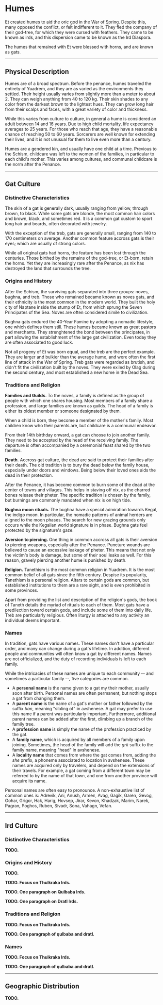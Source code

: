 # Humes
Et created humes to aid the oric god in the War of Spring.
Despite this, many opposed the conflict, or felt indifferent to it.
They fled the company of their god-tree, for which they were cursed with feathers.
They came to be known as irds, and this dispersion came to be known as the Ird Diaspora.
<!-- NOTE. This led to the first siege of Ctereth, where four different ird chiefdoms (led by 4 historic figures) stole qualars to allow their kin to travel away from Naptane. -->
The humes that remained with Et were blessed with horns, and are known as gats.
<!-- NOTE. Maybe mention what ird and gat mean in jantherlin? That might help integrate the language into the lore. -->

---
## Physical Description
Humes are of a broad spectrum.
Before the penance, humes traveled the entirety of Yuadrem, and they are as varied as the environments they settled.
Their height usually varies from slightly more than a meter to about 2.
They can weigh anything from 40 to 120 kg.
Their skin shades to any color from the darkest brown to the lightest hues.
They can grow long hair from their scalps and faces, with a great variety of color and thickness.

While this varies from culture to culture, in general a hume is considered an adult between 14 and 16 years.
Due to high child mortality, life expectancy averages to 25 years.
For those who reach that age, they have a reasonable chance of reaching 50 to 60 years.
Sorcerers are well known for extending their lives, and it is not unusual for them to live even more than a century.
<!-- NOTE. The downside of this are all the negative effects of Pheter use in the body, Nix sickness, deformed bodies + strange appendages, etc. -->

Humes are a gendered kin, and usually have one child at a time.
Previous to the Schism, childcare was left to the women of the families, in particular to each child's mother.
This varies among cultures, and communal childcare is the norm after the Penance.

---
## Gat Culture
### Distinctive Characteristics
The skin of a gat is generally dark, usually ranging from yellow, through brown, to black.
While some gats are blonde, the most common hair colors and brown, black, and sometimes red.
It is a common gat custom to sport long hair and beards, often decorated with jewelry.

With the exception of the treb, gats are generally small, ranging from 140 to 170 centimeters on average.
Another common feature accross gats is their eyes; which are usually of strong colors.

While all original gats had horns, the feature has been lost through the centuries.
Those birthed by the remains of the god-tree, or Et-born, retain the horns.
Yet they are increasingly rare after the Penance, as nix has destroyed the land that surrounds the tree.
<!-- TODO. At some point I need to describe what an Et-born gat is. -->
<!-- NOTE. Maybe describe what noves, bughna, and treb mean in Jantherlin/Old Avshenese. -->

<!-- NOTE. Tale of the gestation of an et-born.
    Gats are genderless creatures.
    All gats are born with a pair of seeds hidden in a small sack between their legs.
    Around the age of 30, a gat reaches physical maturity.
    This is signalled by a slight swelling in these seeds, which they can now cut and plant under a thick layer of rich soil.

    While underground, the seed will grow by leeching nutrients off the earth.
    After a gestation period of around 2 years, the gat will dig their way up from the ground and emerge as a somewhat competent infant.
    A gat would-be-parent must always be careful about where to plant their seed, for if a newborn sees the sun or any strong light during their first days, they run the risk of being permanently blinded.

    TODO. This clearly requires an update -- gats are now humes.
-->

<!-- TODO. Clothing. --->

### Origins and History
<!-- NOTE. Those who sided with Et. Et-born families still retain horns (by feeding the mother Et's sap), which were first gifted by Et to their loyal soldiers. -->
After the Schism, the surviving gats separated into three groups: noves, bughna, and treb.
Those who remained became known as noves gats, and their ethnicity is the most common in the modern world.
They built the holy city of Naptane inside the stump of Et, from which sprung the Seven Principates of the Sea.
Noves are often considered simile to civilization.

Bughna gats endured the 40-Year Famine by adopting a nomadic lifestyle, one which defines them still.
These humes became known as great pastors and merchants.
They strenghtened the bond between the principates, in part allowing the establishment of the large gat civilization.
Even today they are often associated to good luck.

Not all progeny of Et was born equal, and the treb are the perfect example.
They are larger and bulkier than the average hume, and were often the first line of attack in the War of Spring.
Treb gats were regarded as brutish, and didn't fit the civilization built by the noves.
They were exiled by Olag during the second century, and most established a new home in the Dead Sea.
<!-- NOTE. Treb gats are not *born* brutish. While their culture may seem "violent", they are very religious and show a sophistication with nature that is not commonly seen in other humes. -->

### Traditions and Religion
<!-- NOTE. Noves culture has its members remain at home a lot. Either lean into this or figure out more collective celebrations. -->
**Families and Guilds.**
To the noves, a family is defined as the group of people with which one shares housing.
Most members of a family share a profession, and large families are known as guilds.
The head of a family is either its oldest member or someone designated by them.

When a child is born, they become a member of the mother's family.
Most children know who their parents are, but childcare is a communal endeavor.
<!-- NOTE. Many members of a child's family have an important role in their development, and a special place in their heart :). -->
From their 14th birthday onward, a gat can choose to join another family.
They need to be accepted by the head of the receiving family.
The departure is often accompanied by a ceremonial feast shared by the two families.

**Death.**
Accross gat culture, the dead are said to protect their families after their death.
The old tradition is to bury the dead below the family house, especially under doors and windows.
Being below their loved ones aids the dead in their protection.
<!-- NOTE. The pheter in the bones of the dead literally aids the family by keeping nix out, but this effect is minor. -->

After the Penance, it has become common to burn some of the dead at the center of towns and villages.
This helps in staving off nix, as the charred bones release their pheter.
The specific tradition is chosen by the family, but burnings are commonly mandated when nix is on high tide.
<!-- NOTE. On the death of royalty. Kings and the royal family are burned after death. After that, their bones are placed on a giant mausoleum, all mixed together to accumulate their pheter. -->
<!-- NOTE. I could play more with nix tides. Maybe relate them to the moons? -->

**Bughna moon rituals.**
The bughna have a special admiration towards Kegal, the indigo moon.
In particular, the nomadic patterns of animal herders are aligned to the moon phases.
The search for new grazing grounds only occurs while the Kegalian world signature is in phase.
Bughna gats feel protected by the signature's gaze.
<!-- NOTE. Bughna also celebrate thunderstorms as portents of Kegal. -->
<!-- NOTE. Kegal is the moon with an stupid-large apomantic signature etched to its face. It's a very complex signature, used by Pheter to conduct lightning to Et. -->

**Aversion to piercing.**
One thing in common accross all gats is their aversion to piercing weapons, especially after the Penance.
Puncture wounds are believed to cause an excessive leakage of pheter.
This means that not only the victim's body is damage, but some of their soul leaks as well.
For this reason, gravely piercing another hume is punished by death.
<!-- NOTE. The soul is the pheter stored in a body. -->
<!-- NOTE. Olag punished traitors by impaling them in pikes, but without crossing major organs (idk how tho?). Then, not only did they bleed slowly, but they could feel their soul leaking away. -->

**Religion.**
Tanethism is the most common religion in Yuadrem.
It is the most common belief of all gats since the fifth century. <!-- TODO. This year might change soon!!!! -->
Despise its popularity, Tanethism is a personal religion.
Altars to certain gods are common, but established institutions to them are a rare sight, and is even prohibited in some provinces.

Apart from providing the list and description of the religion's gods, the book of Taneth details the myriad of rituals to each of them.
Most gats have a predilection toward certain gods, and include some of them into daily life.
Treb are particularly religious.
Often liturgy is attached to any activity an individual deems important.

### Names
In tradition, gats have various names.
These names don't have a particular order, and many can change during a gat's lifetime.
In addition, different people and communities will often know a gat by different names.
Names are not officialized, and the duty of recording individuals is left to each family.

While the intricacies of these names are unique to each community -- and sometimes a particular family --, five categories are common.

* A **personal name** is the name given to a gat my their mother, usually soon after birth.
Personal names are often permanent, but nothing stops a gat from changing them.
* A **parent name** is the name of a gat's mother or father followed by the suffix *ban*, meaning "sibling of" in avshenese.
A gat may prefer to use this name if a parent was particularly important.
Furthermore, additional parent names can be added after the first, climbing up a branch of the family tree.
* A **profession name** is simply the name of the profession practiced by the gat.
* A **family name**, which is acquired by all members of a family upon joining.
Sometimes, the head of the family will add the *grit* suffix to the family name, meaning "head" in avshenese.
* A **locality name** that comes from where the gat comes from, adding the *she* prefix, a phoneme associated to location in avshenese.
These names are acquired only by travelers, and depend on the extensions of their travels.
For example, a gat coming from a different town may be referred to by the name of that town, and one from another province will acquire its name.

Personal names are often easy to pronounce.
A non-exhaustive list of common ones is:
Adrevik, Ani, Anush, Armen, Avag, Gagik, Garen, Gevog, Gohar, Grigor, Hak, Harig, Hovsep, Jirar, Kevon, Khadzak, Marim, Narek, Pagran, Poghos, Ruben, Sivadr, Sona, Vahagn, Vefan.

<!-- NOTE. On names.
    * Oths hate the many names convention - organizing family trees and keeping track of historic figures is a total pain.
    * "Personal name" "parent name" "profession name" "family name" "locality name" "greatest achievement name (sometimes)".
    * Names are neither official nor recorded, but presenting yourself with a name that contains a lie is very badly seen, and may even be punished in some ethnic groups.
    * Just knowing someone's full name gives you a lot of information on that person.
-->

---
## Ird Culture
<!-- NOTE. Those who refused the War of Spring, sieged Ctereth and diaspora'd the fuck out of Naptane. They are said to have been cursed with feathers by Et (since they "fled"). Qulbaba irds wore a lot of colourful feathers, which lends to the confusion. -->
### Distinctive Characteristics
**TODO.**

<!-- TODO. Clothing. --->

### Origins and History
**TODO.**

**TODO. Focus on Thulkraka Irds.**

**TODO. One paragraph on Qulbaba Irds.**

**TODO. One paragraph on Dratl Irds.**

### Traditions and Religion
**TODO. Focus on Thulkraka Irds.**

**TODO. One paragraph of qulbaba and dratl.**

### Names
**TODO. Focus on Thulkraka Irds.**

**TODO. One paragraph of qulbaba and dratl.**

<!-- % !TEX root = ../main.tex
\section{Winged Kin} \label{kin::ird}
\DndDropCapLine{Y}{es, sure, you can create a machine to}
\textit{glide.
You can even ride a creature to stay aloft.
But you will never truly fly.
No kin can tame the sky with such grace as the irds.
Trust me, if they weren't so humble as to live among us, constrained to the ground, we'd be building temples to venerate their graciousness.}

\hspace*{\fill} --- Josiah, priest from the church of Rhekesh.

Sequestered in high mountains, deep jungles, and hot deserts, the irds, sisz rlue, or winged kin are known to survive some of the harshest environments all around Yuadrem.

\subsection*{Beak and Feather}
    From below, irds look much like large birds.
    Only when they descend to roost or walk in the ground does their humanoid appearance reveal itself.
    Standing upright, an ird might reach 2 meters tall.
    They have long, narrow legs that taper to sharp talons.

    Feathers cover their bodies, with their plumage typically reflecting the environment they develop in.
    Their heads complete the avian appearance, being that of a parrot, hawk, or vulture.
    Irds' arms have very long feathers, which allow them to fly with ease.
    The three subraces of the irds are very distinct from each other.
    This is due to the fact that they were created by three different ets, all in pursuit of a same goal, yet for different environments.

    The winged kin are the only gendered species created by the tall kin.
    Some time after reproduction, a female will lay one to three eggs and the couple will refrain from contact with others in their tribe, becoming extremely protective of their children until they reach maturity.

\subsection*{Sky Wardens}
    Nowhere are the irds more comfortable than in the sky.
    They can spend hours in the air, and some go as long as days, locking their wings in place and letting the thermals hold them aloft.
    In battle, they prove dynamic and acrobatic fliers, moving with remarkable speed and grace, diving to lash opponents with weapons or talons before turning and flying away.

    Once airborne, an ird leaves the sky with reluctance.
    They sometimes forget or ignore vertical distances, and they have nothing but pity for those earthbound kins forced to live and toil constrained to the ground.

    The ird are a tribal species, and its rare for a tribe to hold more than a hundred irds at once.
    The only exceptions to this rule are the Krudzal and Kaldrathal, both large countries in the northern reaches of Yuadrem.
    They are welcoming to traders and visitors in general, but generally don't allow members from other kins to be permanent residents within their territory, and frown upon guests who overstay their welcome.

    Once tribes of irds settle in an area, they share a hunting territory that extends across an area up to 150 km on a side, with each tribe hunting in the lands nearest to their colony, ranging farther should game become scarce.
    A typical colony consists of one large, open-roofed nest made of woven vines.
    The eldest acts as leader with the support of a shaman.

\subsection*{Avian Mannerisms}
    The resemblance of ird to birds isn't limited to physical features.
    Irds display many of the same mannerisms as ordinary birds.
    They are fastidious about their plumage, frequently tending their feathers, cleaning and scratching away any tiny passengers they might have picked up.
    When they deign to descend from the sky, they often do so near pools where they can catch fish and bathe themselves.
    Even when perched on a high branch or at rest in their mountaintop homes, they appear alert, with eyes moving and bodies ready to take flight.

    Many winged kin punctuate their speech with chirps, sounds they use to convey emphasis and to shade meaning.
    An ird might become frustrated with people who fail to pick up on the nuances; an ird's threat might be taken as a jest and vice versa.
    Confinement terrifies the winged kin.
    To be imprisoned by the cold, unyielding earth is a torment few ird can withstand.

\subsection*{Innate Curiosity}
    Irds are naturally curious which, summed with their freedom of movement, leads to them being the ideal explorers and adventurers.
    They use their large wings to travel to almost any place in the entirety of Yuadrem, and as such they've become a common sight in all its reaches.
    Outside of their tribes, irds do enjoy living within other civilizations, and its rare to see a city or large settlement without at least one ird inhabitant.

    % Winged kin tribes are accepting of their members leaving for indefinite amounts of time, and this is even encouraged in many communities.
    % In fact, the population of a tribe is ever-changing, with the only constants being the eldest members and the shaman.
    % This means that neighboring tribes have strong and healthy relations, each coming to aid the ones in need without question.
    % Another consequence of their tendency to travel is the versatility of ird artisans, who integrate techniques from all around Yuadrem into their craft.

\subsection*{Ird Names}
    Ird names separate into two main categories.
    The first resemble their original language, Harualish, and include clicks, trills, and whistles to the point that other kins have a difficult time pronouncing them.
    When interacting with other races, they may use nicknames gained from people they meet or shortened forms of their full names.

    On the other hands, irds from Krudzal, Kaldrathal, and other civilized lands tend to speak Shanise.
    Shanise is a language formed from the interaction of Harualish-speaking irds and Avshenese-speaking gats in the north.

    An ird last name is usually simply ``son/daughter of'' followed by one of their parent's name.
    Most irds admire their parents, and wear their last names with pride.

    \paragraph{Harualish Ird Names}
    Aera, Aial, Aur, Deekek, Errk, Heehk, Ikki, Kleeck, Oorr, Ouss, Quaf, Quierk, Salleek, Urreek, Zeed.

    \paragraph{Male Shanise Ird Names}
    Aden, Azat, Daneal, Dirkir, Eastean, Goker, Idrahin, Jakod, Jaldor, Jasin, Kuneit, Lutdzu, Nuretin, Nutlar, Rezat, Semir, Shasar, Tajik, Tenel, Tshasin, Unut.

    \paragraph{Female Shanise Ird Names}
    Aise, Asutshan, De\~na, Dilsad, Dorun, Drinja, Eda, Gudlag, Gulden, Hazal, Iris, Katrin, Kisnet, Naina, Nerhe, Sehil, Selna, Sher, Solveag, Tedziye, Zainej.

\subsection*{Traits}
    Your ird character has access to different abilities common to all subraces:

    \subparagraph{Ability Score Increase} Your Dexterity score increases by 1, and your Wisdom score increases by 1.

    \subparagraph{Age} Ird reach maturity by age 14, and don't usually live much longer than 150 years.

    \subparagraph{Alignment} Ird have an inclination towards the red tide, which is supported by their adventurous lifestyle.

    \subparagraph{Size} Ird are tall, and range from 1.70 to 2 meters.
    They have thin bodies and hollow bones, weighing between 40 and 50 kilograms.
    Your size is medium.

    \subparagraph{Speed} You have a walking speed of 5 meters, and a flying speed of 10 meters.
    To fly, you can't wear medium or heavy armor, carry heavy weapons, wield a shield or be encumbered.
    Since you flap your arms to fly, you cannot use them to attack while flying.
    You can use your versatile talons to hold and use simple weapons or spellcasting components.

    If you are hit while flying, roll a Concentration check.
    You have disadvantage on this check if you have a roof above you.
    On a failure, you fall to the ground at a rate of 100 meters per round, taking falling damage when hitting the ground.
    If you haven't landed at the beginning of your next turn, you can continue flying normally, albeit 100 meters below where you were before.

    \subparagraph{Graceful Landing} Your years of living at great heights have taught you how to fall more gracefully.
    You reduce the damage die for fall damage from a d6 to a d4, and you do not fall prone after taking falling damage, unless you are unconscious.

    \subparagraph{Keen Senses} You are competent in the Perception skill.

\subsubsection{Qulbaba Ird}
    Many irds can be found living in isolated tribes inside the jungles of Yuadrem.
    In the east they live in Harual, and in the west in the Jenkashian empire.
    Qulbaba ird have a face resembling that of a parrot, and their feathers' coloration depends on their gender.
    Males usually have very brightly colored feathers, showing any combination of colors.
    Females mostly have dull gray, brown, and dark green feathers, aiding their ability to hide in the jungle.

    \subparagraph{Ability Score Increase} Your time gliding between branches and vines has augmented your flying capacity.
    Your Dexterity score increases by 1.

    \subparagraph{Bright Coloration} As a male, you are competent in the Performance skill.
    Additionally, you have advantage on Charisma (Intimidation) checks made against creatures with an Intelligence score of 5 or less.

    \subparagraph{Dark Feathers} As a female, you have advantage in Dexterity (Stealth) checks made in dim or dark light or in heavily forested areas.

    \subparagraph{Strong Talons} You are competent with unarmed strikes, which deal 1d4 plus your Dexterity modifier as slashing damage on a hit.
    Additionally, you have advantage of Strength (Athletics) checks made to climb any surface your talons could reasonably grip.

    \subparagraph{Language} You know how to speak, read, and write Qualinese and one additional language of your choice.

\begin{figure}[!b]
    \centering
    \includegraphics[width=0.48\textwidth]{04kins/img/12ird_qulbaba.png}
\end{figure}

\subsubsection{thulkraka Ird}
    Unlike their brethren, the thulkraka tribes that settled on the many mountaintops of Yuadrem live their lives mostly constrained to the ground, and are only able to fly when the harsh mountain weather allows it.
    They are thus bulkier than the average ird, and commonly are clumsy fliers due to their lack of experience.
    Their faces are similar to that of hawks, and their feathers' coloration is bleak and cold, usually sporting white, gray, light blue, and brown colors.

    \subparagraph{Ability Score Increase} Isolated from other races, you have been able to take the time to truly appreciate the calmness of the mountains.
    Your Wisdom score is increased by 1.

    \subparagraph{Bulky Frame} Your flying speed is reduced to 7 meters, but you can fly while carrying heavy weapons and/or wearing medium armor.

    \subparagraph{Mountain Born} You're acclimated to altitudes up to 6,000 meters.
    You're also naturally adapted to cold climates.

    \subparagraph{Thulkrakan Descent} You are competent with smith's tools, as is tradition among your people.

    \subparagraph{Language} You know how to speak, read, and write Shanise and one additional language of your choice.

\begin{figure}[!t]
    \centering
    \includegraphics[width=0.47\textwidth]{04kins/img/12ird_thulkraka.png}
\end{figure}

\subsubsection{Dratl Ird}
    Irds from the Dratl houses are known as ruthless ruffians, and are pariahs to the other winged kin subspecies.
    They are known for constantly harassing the other ird tribes, as well as any who approach their territory.
    The are collectively banned from entering any tribe from the other subspecies, and are usually unwelcome in towns and cities due to their bad reputation.

    Nowadays, Dratl houses are scattered around the Zoedrem desert, mostly unorganized.
    These are the remnants of the once great empire of Hulnar, disbanded in 591 AS.
    Despite their lost grandness, they are still feared by the common people, and continue to fiercely protect their hunting grounds.

    A Dratl ird's beak resembles that of a vulture, and their feathers are generally black, white, and red.
    As a dratl ird grows up, their irises become noticeably white, while the sclera surrounding them turn into a bright red color.

    \subparagraph{Ability Score Increase} Your time surviving in the harsh climate of the desert has given you an increased robustness.
    Your Constitution score is increased by 1.

    \subparagraph{Wing Flap} When you use the disengage action, you can choose to use another action to propel yourself upward a distance equal to half your flying speed.

    \subparagraph{Bone Breaker} While flying, you can attempt to attack a creature with an eviscerating attack.
    Using two actions, you can swoop down up to your flying speed towards a creature you can see, and make a melee weapon attack roll against it.
    If the attack hits, it's a critical hit.
    The attack is tiring, and you can use this trait only once per combat encounter.
    % You can use this trait once per combat encounter.

    \subparagraph{Language} You know how to speak, read, and write Zsekian and one additional language of your choice.

% \begin{figure}[!b]
%     \centering
%     \includegraphics[width=0.47\textwidth]{04kins/img/12ird_dratl.png}
% \end{figure}

\newpage -->

---
## Geographic Distribution
**TODO.**

<!-- TODO. Draw a map of the movement of humes out of Naptane and mark large population centers. Clearly separate gats and irds with two different colors. Focus on how the irds spread to all the land (specially after the boats of Krudzal), and gats mostly remained near Naptane and Jan'krug. -->

<!-- % !TEX root = ../main.tex
\section{Nomad Kin} \label{kin::uman}
\DndDropCapLine{O}{utsiders, the lot of them. Dragged}
\textit{into our world by an unnatural pull, ever unable to find stable footing.
No matter how much they beg and cry, do not allow them into your home.
Touched by a strange flame, whose brightness attracts equally as strange beasts into your door, into your hearth.
Get rid of them before they share their misfortune with you.}

\hspace*{\fill} --- Abneh, renowned nimrod.

Brought into this world with the Schism, the nomad kin are a strange race from Nyx.
Also known as umans, they have almost hairless bodies, and are similar in appearance to apes.

For an unknown reason, umans attract all kinds of predators from these lands.
Additionally, their blood has similar properties to the tall ones', and is used in many rituals.
Because of these reasons, umans are dispersed all around the world, and are nomadic in nature.

\subsection*{Accursed Coldblood} TODO. Maybe include the concept of coldblood in the "new" Yuadrem. Perhaps the blood of a certain breed of humes is actually better than average at keeping pheter - even better than oil. Actually, in general blood being better than oil at keeping Pheter is an interesting concept by itself!
    Known as coldblood due to its cerulean tint, Umans' blood has special properties, and is very useful for spellcasters.
    It retains a sort of energy, and can be used as a source of spells.
    Umans know this, and regularly prepare blood vials for trade and to strengthen troupes' wizards.

    Umans pay dearly for this special blood, as it acts as a beacon for the predators from Nyx, the Nyxborn.
    These creatures hunt umans, and many of the kin are banned from villages for safety concerns.

    Spellcasters seek coldblood, and many try to attain it by any means available.
    Naturally, the murder of umans for their blood is illegal in most nations, but some carry the custom on nevertheless.
    The nimrods are a cult that specializes in gathering coldblood via any means available, and are commonly contracted by wizards and warlocks to attain the product.

\subsection*{Adaptable and Durable}
    Hunted by both beast and kin, umans have trouble trusting others and don't normally settle in communities of other kins.
    They live in troupes exclusive to their kin, where usually all members have some familiar relationship.
    Troupes travel together and care for each other, assigning specific roles to each member based on their skills.

    Far from vulnerable, most troupes are fierce and resilient, hardened by centuries of being preyed upon.
    Groups keep track of how they are treated by different cities and towns, and only do commerce where they are accepted.

    While uncommon, some uman communities have managed to settle in one place.
    These communities keep their locations secret, communicating it only to other umans via traveler's cant, a set of writings and symbols they brought from Nyx.

\subsection*{Life in Escapade}
    For a uman, a life of adventure is not a romantic desire but rather a fact of mundane life.
    Used to the hardships of survival, a uman is especially capable of fending off threats and surpassing hardships.

    It is very common to see lone uman adventurers, either as exiles or in a quest for their troupe.
    Whatever the motive, they naturally excel at voyages, and are a great fit on any adventuring party.

\subsection*{Uman Names}
    Umans most commonly wear names from other cultures.
    Even in Nyx, umans were known to have a great variety of names depending on each specific culture.
    Those who desire to conserve their roots choose old names from their history and legends to give their children.

    \paragraph{Common Names}
    (Male) Anton, Aseir, Diero, Dorn, Evendur, Grim, Haseid, Ivor, Khemed, Kosef, Marcon, Morn, Pavel, Pieron, Rimardo, Romero, Salazar, Sergor, Umbero, Zasheir;
    (female) Atala, Arveene, Balama, Ceidil, Chessail, Dona, Faila, Jasmal, Luisa, Lureene, Marta, Quara, Rowan, Seipora, Selise, Shandri, Vonda;
    (surnames) Agosto, Amblecrown, Astorio, Basha, Buckman, Calabra, Domine, Evenwood, Falone, Greycastle, Khalid, Kulenov, Marivaldi, Marsk, Nemetsk, Pashar, Pisacar, Ramondo, Rein, Starag.

    \paragraph{Frostburn Names}
    (Male) Ander, Blath, Bran, Frath, Geth, Lander, Luth, Malcer, Stor, Taman, Urth;
    (female) Amafrey, Betha, Cefrey, Kethra, Mara, Olga, Silifrey, Westra;
    (surnames) Brightwood, Helder, Hornraven, Lackman, Stormwind, Windrivver.

    \paragraph{Boggart Names}
    (Male) Aoth, Bareris, Ehput-Ki, Kethoth, Mumed, Ramas, So-Kehur, Thazar-De, Urhur;
    (female) Arizima, Chathi, Nephis, Nulara, Murithi, Sefris, Thola, Umara, Zolis;
    (surnames) Ankhalab, Anskuld, Fezim, Hahpet, Nathandem, Sepret, Uuthrakt.

\begin{figure}[!b]
    \centering
    \includegraphics[width=0.48\textwidth]{04kins/img/19uman_monk.jpg}
\end{figure}

\subsection*{Traits}
    The nomad kin is known for their survival and adaptability, and your uman character receives the following traits:

    \subparagraph{Ability Score Increase} Two different ability scores of your choice are increased by 1.

    \subparagraph{Age} Umans reach adulthood in their late teens and live less than a century, if they manage to survive that long.

    \subparagraph{Alignment} Umans tend to no particular alignment, but they do have a penchant for community and justice, and tend to the indigo tide.

    \subparagraph{Size} Umans vary widely in height and build, from barely 1.5 meters to well over 1.8 meters tall.
    Regardless of your position in that range, your size is Medium.

    \subparagraph{Speed} Your base walking speed is 6 meters.

    \subparagraph{Languages} You can speak, read, and write the nomad tongue, and an additional language of your choice.
    You can also read and write the traveler's cant, a set of writings and symbols created by your kin to help and communicate with each other.

    \subparagraph{Learned Durability} You are competent in the Survival skill.

    \subparagraph{Relentless Endurance} When you are reduced to 0 hit points but not killed outright, you can drop to 1 hit points instead.
    You can't use this feature again until you finish a short rest.

\begin{figure}[!t]
    \centering
    \includegraphics[width=0.48\textwidth]{04kins/img/19uman_nomad.png}
\end{figure}

\subsubsection{Common Uman}
    While umans are known to be extremely adaptable to extreme habitats, most don't stay at one place for enough time to acquire this specialty and remain, for lack of a better word, common.
    In stark contrast with their name, each of these umans is unique and as such your features are specially dynamic.

    \subparagraph{Languages} You can read, write and speak one additional language of your choice.

    \subparagraph{Skills} You are competent in one skill of your choice.

    \subparagraph{Trained} You are competent with simple weapons or one martial weapon type of your choice.

    \subparagraph{Handy} You are competent with a set of artisan's tools of your choice.

\subsubsection{Frostburn Nomad}
    With skins ranging from pale blue to light purple, and hair shades from the lightest of white to deep brown colors, the Frostburn are a kin that comes from a troupe of umans that managed to survive in the lands beyond the wall of ice and stone, and beyond the reach of most coldblood beasts and nimrods.
    % These umans tend to dress with the bones and furs of the creatures they hunt, using their inventiveness to craft clothing to intimidate and scare rather than protect against cold, since their thick skins already manage this task effortlessly.

    \subparagraph{Ability Score Increase} Your Constitution score is increased by 1.

    % \subparagraph{Menacing} You are competent in the Intimidation skill.

    \subparagraph{Born Hunter} You are competent with clubs, daggers, spears, and barbed weapons.
    During a long rest you can turn a dagger or spear into a barbed version of the weapon.
    When you successfully attack a creature with a barbed weapon, the creature takes 1d4 necrotic damage at the beginning of its next turn.

    \subparagraph{Thick Skin} % You are naturally acclimated to cold environments and don't need sources of heat to survive in all but the most extreme cold.
    You are resistant to cold damage.%, and remain unaffected by cold environments.

    \subparagraph{Ice Shell} As two actions, you can grow a thick layer of ice around your body to protect you.
    You gain resistance to piercing and slashing damage and vulnerability to bludgeoning damage for a number of turns equal to your Constitution modifier (Minimum of 1).
    Additionally, any creature that attacks you with a melee attack during this time suffers 1d4 piercing damage.
    You can use this trait once per short rest.

\subsubsection{Boggart}
    Boggarts are umans that live in the swamps and marshes of Yuadrem.
    Boggarts are generally tall, slim, and amber-skinned, with eyes of hazel or brown.
    Their hair ranges from black to dark brown, but most shave off all their hair.
    These umans are craftier than the average, and are known to prepare complex traps and mechanisms to protect their communities or alert them of imminent danger.

    \subparagraph{Ability Score Increase} Your Wisdom score is increased by 1.

    \subparagraph{Bog Swimmer} Boggart tactics usually include a good dose of swimming through less than cooperative waters.
    You have a swimming speed of 6 meters.

    \subparagraph{Swamp Life} You have advantage on saving throws against poison and diseases, and you have resistance against poison damage.

    \subparagraph{Stealthy Hunter} You are competent with blowguns, nets, and bolas.
    % You also are proficient with a Poisoner's kit.

\subsubsection{Cursed Kin}
    It is said that the umans who remain in the place of their arrival start showing their true form.
    While the accuracy of this statement remains untested, it is true that those who stay in the Dead Sea do show strange changes to their appearance.
    Large, black horns grow on their heads, their skin and eyes turn into a very pale shade, and their bodies grow.
    While most cursed kin do act more menacing and violent than the average uman, it is likely that this is a side effect of their harsh homeland more than a natural development in their minds.

    \subparagraph{Size} Unlike most nomad kin, you stand between 2.1 and 2.4 meters tall and weight between 140 and 170 kg.
    Your size is medium.

    \subparagraph{Ability Score Increase} Your Strength score is increased by 1.

    % \subparagraph{Natural Athlete} You have proficiency in the Athletics skill.

    \subparagraph{Abyssal Resistance} You have resistance to fire damage.

    \subparagraph{Unholy Fortitude} Your hit point maximum increases by an amount equal to your level.

    \subparagraph{Ram} Your horns are a natural weapon, which you may use use to make unarmed strikes.
    If you hit with them, you deal bludgeoning damage equal to 1d4 + your Strength modifier, instead of the damage normal for an unarmed strike.

    \subparagraph{Powerful Build} You count as one size larger when determining your carrying capacity and the weight you can push, drag or lift.

\begin{figure}[!b]
    \centering
    \includegraphics[width=0.48\textwidth]{04kins/img/19uman_cursed.png}
\end{figure}

\newpage -->
